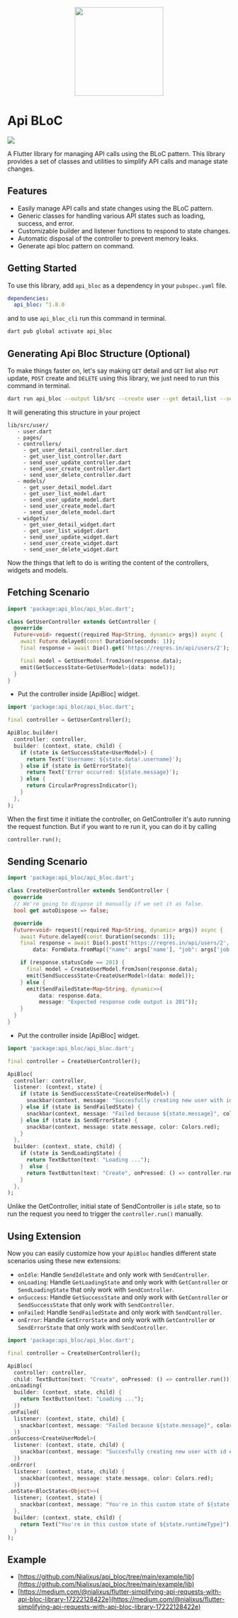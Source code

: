 <p align="center">
  <img src='https://user-images.githubusercontent.com/45191605/271758692-6528e25f-c4d4-43b1-8f7c-cde583976248.png' width=200 height=200/>
</p>

# Api BLoC
<a href='https://pub.dev/packages/api_bloc'><img src='https://img.shields.io/pub/v/api_bloc.svg?logo=flutter&color=blue&style=flat-square'/></a>

A Flutter library for managing API calls using the BLoC pattern. This library provides a set of classes and utilities to simplify API calls and manage state changes.

## Features
- Easily manage API calls and state changes using the BLoC pattern.
- Generic classes for handling various API states such as loading, success, and error.
- Customizable builder and listener functions to respond to state changes.
- Automatic disposal of the controller to prevent memory leaks.
- Generate api bloc pattern on command.

## Getting Started
To use this library, add `api_bloc` as a dependency in your `pubspec.yaml` file.

```yaml
dependencies:
  api_bloc: ^1.8.0
```

and to use `api_bloc_cli` run this command in terminal.
```bash
dart pub global activate api_bloc
```

## Generating Api Bloc Structure (Optional)
To make things faster on, let's say making `GET` detail and `GET` list also `PUT` update, `POST` create and `DELETE` using this library, we just need to run this command in terminal.
```bash
dart run api_bloc --output lib/src --create user --get detail,list --send update,create,delete
```

It will generating this structure in your project
```
lib/src/user/
   - user.dart
   - pages/
   - controllers/
     - get_user_detail_controller.dart
     - get_user_list_controller.dart
     - send_user_update_controller.dart
     - send_user_create_controller.dart
     - send_user_delete_controller.dart
   - models/
     - get_user_detail_model.dart
     - get_user_list_model.dart
     - send_user_update_model.dart
     - send_user_create_model.dart
     - send_user_delete_model.dart
   - widgets/
     - get_user_detail_widget.dart
     - get_user_list_widget.dart
     - send_user_update_widget.dart
     - send_user_create_widget.dart
     - send_user_delete_widget.dart
```
Now the things that left to do is writing the content of the controllers, widgets and models.

## Fetching Scenario

```dart
import 'package:api_bloc/api_bloc.dart';

class GetUserController extends GetController {
  @override
  Future<void> request({required Map<String, dynamic> args}) async {
    await Future.delayed(const Duration(seconds: 1));
    final response = await Dio().get('https://reqres.in/api/users/2');

    final model = GetUserModel.fromJson(response.data);
    emit(GetSuccessState<GetUserModel>(data: model));
  }
}
```

- Put the controller inside [ApiBloc] widget.

```dart
import 'package:api_bloc/api_bloc.dart';

final controller = GetUserController();

ApiBloc.builder(
  controller: controller,
  builder: (context, state, child) {
    if (state is GetSuccessState<UserModel>) {
      return Text('Username: ${state.data!.username}');
    } else if (state is GetErrorState){
      return Text('Error occurred: ${state.message}');
    } else {
      return CircularProgressIndicator();
    }
  },
);
```
When the first time it initiate the controller, on GetController it's auto running the request function. But if you want to re run it, you can do it by calling

```dart
controller.run();
```

## Sending Scenario

```dart
import 'package:api_bloc/api_bloc.dart';

class CreateUserController extends SendController {
  @override
  // We're going to dispose it manually if we set it as false.
  bool get autoDispose => false;

  @override
  Future<void> request({required Map<String, dynamic> args}) async {
    await Future.delayed(const Duration(seconds: 1));
    final response = await Dio().post('https://reqres.in/api/users/2',
        data: FormData.fromMap({"name": args['name'], "job": args['job']}));

    if (response.statusCode == 201) {
      final model = CreateUserModel.fromJson(response.data);
      emit(SendSuccessState<CreateUserModel>(data: model));
    } else {
      emit(SendFailedState<Map<String, dynamic>>(
          data: response.data,
          message: "Expected response code output is 201"));
    }
  }
}
```

- Put the controller inside [ApiBloc] widget.

```dart
import 'package:api_bloc/api_bloc.dart';

final controller = CreateUserController();

ApiBloc(
  controller: controller,
  listener: (context, state) {
    if (state is SendSuccessState<CreateUserModel>) {
      snackbar(context, message: "Succesfully creating new user with id #${state.data!.id}");
    } else if (state is SendFailedState) {
      snackbar(context, message: "Failed because ${state.message}", color: Colors.grey);
    } else if (state is SendErrorState) {
      snackbar(context, message: state.message, color: Colors.red);
    }
  },
  builder: (context, state, child) {
    if (state is SendLoadingState) {
      return TextButton(text: "Loading ...");
    }  else {
      return TextButton(text: "Create", onPressed: () => controller.run());
    }
  },
);
```
Unlike the GetController, initial state of SendController is `idle` state, so to run the request you need to trigger the `controller.run()` manually.

## Using Extension
Now you can easily customize how your `ApiBloc` handles different state scenarios using these new extensions:

- `onIdle`: Handle `SendIdleState` and only work with `SendController`.
- `onLoading`: Handle `GetLoadingState` and only work with `GetController` or `SendLoadingState` that only work with `SendController`.
- `onSuccess`: Handle `GetSuccessState` and only work with `GetController` or `SendSuccessState` that only work with `SendController`.
- `onFailed`: Handle `SendFailedState` and only work with `SendController`.
- `onError`: Handle `GetErrorState` and only work with `GetController` or `SendErrorState` that only work with `SendController`.

```dart
import 'package:api_bloc/api_bloc.dart';

final controller = CreateUserController();

ApiBloc(
  controller: controller,
  child: TextButton(text: "Create", onPressed: () => controller.run()))
.onLoading(
  builder: (context, state, child) {
    return TextButton(text: "Loading ...");
  })
.onFailed(
  listener: (context, state, child) {
    snackbar(context, message: "Failed because ${state.message}", color: Colors.grey);
  })
.onSuccess<CreateUserModel>(
  listener: (context, state, child) {
    snackbar(context, message: "Succesfully creating new user with id #${state.data!.id}");
  })
.onError(
  listener: (context, state, child) {
    snackbar(context, message: state.message, color: Colors.red);
  })
.onState<BlocStates<Object>>(
  listener; (context, state) {
    snackbar(context, message: "You're in this custom state of ${state.runtimeType}");
  },
  builder: (context, state, child) {
    return Text("You're in this custom state of ${state.runtimeType}");
  }
);
```

## Example

- [https://github.com/Nialixus/api_bloc/tree/main/example/lib](https://github.com/Nialixus/api_bloc/tree/main/example/lib)
- [https://medium.com/@nialixus/flutter-simplifying-api-requests-with-api-bloc-library-17222128422e](https://medium.com/@nialixus/flutter-simplifying-api-requests-with-api-bloc-library-17222128422e)
